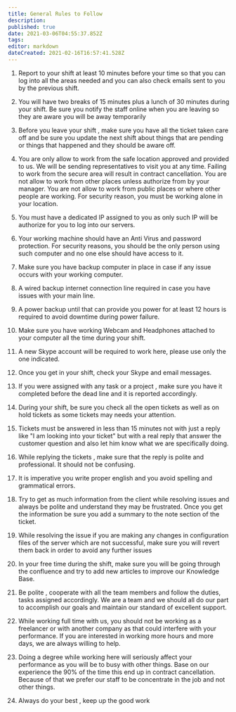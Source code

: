 ```yaml
---
title: General Rules to Follow
description: 
published: true
date: 2021-03-06T04:55:37.852Z
tags: 
editor: markdown
dateCreated: 2021-02-16T16:57:41.528Z
---
```


1. Report to your shift at least 10 minutes before your time so that you can log into all the areas needed and you can also check emails sent to you by the previous shift.

2. You will have two breaks of 15 minutes plus a lunch of 30 minutes during your shift. Be sure you notify the staff online when you are leaving so they are aware you will be away temporarily

3. Before you leave your shift , make sure you have all the ticket taken care off and be sure you update the next shift about things that are pending or things that happened and they should be aware off.

4. You are only allow to work from the safe location approved and provided to us. We will be sending representatives to visit you at any time. Failing to work from the secure area will result in contract cancellation. You are not allow to work from other places unless authorize from by your manager. You are not allow to work from public places or where other people are working. For security reason, you must be working alone in your location.

5. You must have a dedicated IP assigned to you as only such IP will be authorize for you to log into our servers.

6. Your working machine should have an Anti Virus and password protection. For security reasons, you should be the only person using such computer and no one else should have access to it.

7. Make sure you have backup computer in place in case if any issue occurs with your working computer.

8. A wired backup internet connection line required in case you have issues with your main line.

9. A power backup until that can provide you power for at least 12 hours is required to avoid downtime during power failure.

10. Make sure you have working Webcam and Headphones attached to your computer all the time during your shift.

11. A new Skype account will be required to work here, please use only the one indicated.

12. Once you get in your shift, check your Skype and email messages.

13. If you were assigned with any task or a project , make sure you have it completed before the dead line and it is reported accordingly.

14. During your shift, be sure you check all the open tickets as well as on hold tickets as some tickets may needs your attention.

15. Tickets must be answered in less than 15 minutes not with just a reply like "I am looking into your ticket" but with a real reply that answer the customer question and also let him know what we are specifically doing.

16. While replying the tickets , make sure that the reply is polite and professional. It should not be confusing.

17. It is imperative you write proper english and you avoid spelling and grammatical errors.

18. Try to get as much information from the client while resolving issues and always be polite and understand they may be frustrated. Once you get the information be sure you add a summary to the note section of the ticket.

19. While resolving the issue if you are making any changes in configuration files of the server which are not successful, make sure you will revert them back in order to avoid any further issues

20. In your free time during the shift, make sure you will be going through the confluence and try to add new articles to improve our Knowledge Base.

21. Be polite , cooperate with all the team members and follow the duties, tasks assigned accordingly. We are a team and we should all do our part to accomplish our goals and maintain our standard of excellent support.


22. While working full time with us, you should not be working as a freelancer or with another company as that could interfere with your performance. If you are interested in working more hours and more days, we are always willing to help.


23. Doing a degree while working here will seriously affect your performance as you will be to busy with other things. Base on our experience the 90% of the time this end up in contract cancellation. Because of that we prefer our staff to be concentrate in the job and not other things.


24. Always do your best , keep up the good work
